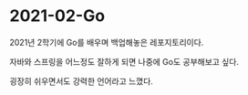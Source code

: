 # 2021-02-Go

2021년 2학기에 Go를 배우며 백업해놓은 레포지토리이다. 

자바와 스프링을 어느정도 잘하게 되면 나중에 Go도 공부해보고 싶다. 

굉장히 쉬우면서도 강력한 언어라고 느꼈다.
